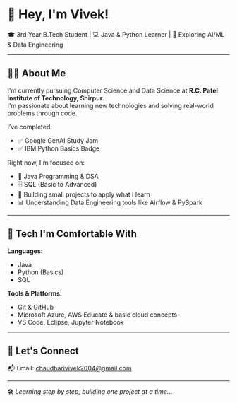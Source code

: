 # 👋 Hey, I'm Vivek!

🎓 3rd Year B.Tech Student | 💻 Java & Python Learner | 🧠 Exploring AI/ML & Data Engineering

---

## 🙋‍♂️ About Me

I'm currently pursuing Computer Science and Data Science at **R.C. Patel Institute of Technology, Shirpur**.  
I'm passionate about learning new technologies and solving real-world problems through code.

I’ve completed:
  
  
- ✅ Google GenAI Study Jam  
- ✅ IBM Python Basics Badge

Right now, I'm focused on:
- 📘 Java Programming & DSA  
- 🗄️ SQL (Basic to Advanced)  
- 🔧 Building small projects to apply what I learn  
- 📊 Understanding Data Engineering tools like Airflow & PySpark

---

## 🧰 Tech I'm Comfortable With

**Languages:**  
- Java 
- Python (Basics)  
- SQL 

**Tools & Platforms:**  
- Git & GitHub  
- Microsoft Azure, AWS Educate & basic cloud concepts  
- VS Code, Eclipse, Jupyter Notebook  




---



## 🔗 Let's Connect


📬 Email: chaudharivivek2004@gmail.com  

---

🛠️ *Learning step by step, building one project at a time...*

